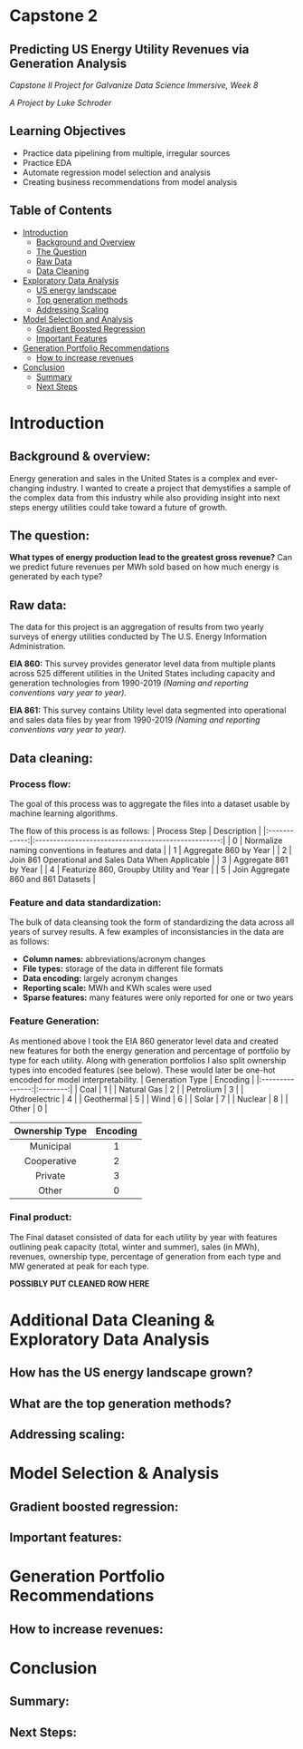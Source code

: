 # Capstone 2

## Predicting US Energy Utility Revenues via Generation Analysis
*Capstone II Project for Galvanize Data Science Immersive, Week 8*
 
*A Project by Luke Schroder*
## Learning Objectives
- Practice data pipelining from multiple, irregular sources
- Practice EDA
- Automate regression model selection and analysis
- Creating business recommendations from model analysis
## Table of Contents
- [Introduction](#Introduction)   
   - [Background and Overview](#background-&-overview)
   - [The Question](#the-question)
   - [Raw Data](#raw-data)
   - [Data Cleaning](#data-cleaning)
- [Exploratory Data Analysis](#Data-Cleaning-&-Exploratory-Data-Analysis)
   - [US energy landscape](#How-has-the-US-energy-landscape-grown)
   - [Top generation methods](#What-are-the-top-generation-methods)
   - [Addressing Scaling](#Addressing-scaling)
- [Model Selection and Analysis](#Model-Selection-&-Analysis)
   - [Gradient Boosted Regression](#Gradient-Boosted-Regression)
   - [Important Features](#Important-features)
- [Generation Portfolio Recommendations](#Generation-Portfolio-Recommendations)
  - [How to increase revenues](#How-to-increase-revenues)
- [Conclusion](#conclusion)
   - [Summary](#summary)
   - [Next Steps](#next-steps)
 
# Introduction
## Background & overview:
Energy generation and sales in the United States is a complex and ever-changing industry. I wanted to create a project that demystifies a sample of the complex data from this industry while also providing insight into next steps energy utilities could take toward a future of growth.
 
## The question:
**What types of energy production lead to the greatest gross revenue?** Can we predict future revenues per MWh sold based on how much energy is generated by each type? 

## Raw data:
The data for this project is an aggregation of results from two yearly surveys of energy utilities conducted by The U.S. Energy Information Administration.

**EIA 860:** This survey provides generator level data from multiple plants across 525 different utilities in the United States including capacity and generation technologies from 1990-2019 *(Naming and reporting conventions vary year to year).*

**EIA 861:** This survey contains Utility level data segmented into operational and sales data files by year from 1990-2019 *(Naming and reporting conventions vary year to year).*

## Data cleaning:
### Process flow:
The goal of this process was to aggregate the files into a dataset usable by machine learning algorithms.

The flow of this process is as follows:
| Process Step |                     Description                     |
|:------------:|:---------------------------------------------------:|
|       0       | Normalize naming conventions in features and data  |
|       1      |                Aggregate 860 by Year                |
|       2      | Join 861 Operational and Sales Data When Applicable |
|       3      |                Aggregate 861 by Year                |
|       4      |       Featurize 860, Groupby Utility and Year       |
| 5            | Join Aggregate 860 and 861 Datasets                 |

### Feature and data standardization:
The bulk of data cleansing took the form of standardizing the data across all years of survey results. A few examples of inconsistancies in the data are as follows:

- **Column names:** abbreviations/acronym changes
- **File types:** storage of the data in different file formats
- **Data encoding:** largely acronym changes
- **Reporting scale:** MWh and KWh scales were used
- **Sparse features:** many features were only reported for one or two years

### Feature Generation:
As mentioned above I took the EIA 860 generator level data and created new features for both the energy generation and percentage of portfolio by type for each utility. Along with generation portfolios I also split ownership types into encoded features (see below). These would later be one-hot encoded for model interpretability.
| Generation Type | Encoding |
|:---------------:|:--------:|
|       Coal      |     1    |
|   Natural Gas   |     2    |
|    Petrolium    |     3    |
| Hydroelectric   | 4        |
| Geothermal      | 5        |
| Wind            | 6        |
| Solar           | 7        |
| Nuclear         | 8        |
| Other         | 0        |

| Ownership Type | Encoding |
|:--------------:|:--------:|
|    Municipal   |     1    |
|   Cooperative  |     2    |
|     Private    |     3    |
|      Other     |     0    |

### Final product:

The Final dataset consisted of data for each utility by year with features outlining peak capacity (total, winter and summer), sales (in MWh), revenues, ownership type, percentage of generation from each type and MW generated at peak for each type.

**POSSIBLY PUT CLEANED ROW HERE**

# Additional Data Cleaning & Exploratory Data Analysis
## How has the US energy landscape grown?


## What are the top generation methods?

 
## Addressing scaling:


# Model Selection & Analysis
## Gradient boosted regression:

## Important features:

# Generation Portfolio Recommendations
## How to increase revenues:

# Conclusion
## Summary:

## Next Steps:
